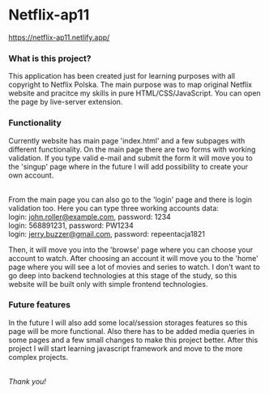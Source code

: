 # Netflix-ap11

https://netflix-ap11.netlify.app/

<h3>What is this project?</h3>
This application has been created just for learning purposes with all copyright to Netflix Polska. The main purpose was to map original Netflix website and pracitce my skills in pure HTML/CSS/JavaScript. You can open the page by live-server extension.

<h3>Functionality</h3>
Currently website has main page 'index.html' and a few subpages with different functionality. On the main page there are two forms with working validation. If you type valid e-mail and submit the form it will move you to the 'singup' page where in the future I will add possibility to create your own account.<br><br>

From the main page you can also go to the 'login' page and there is login validation too. Here you can type three working accounts data:<br>
login: john.roller@example.com, password: 1234<br>
login: 568891231, password: PW1234<br>
login: jerry.buzzer@gmail.com, password: repeentacja1821<br>

Then, it will move you into the 'browse' page where you can choose your account to watch. After choosing an account it will move you to the 'home' page where you will see
a lot of movies and series to watch. I don't want to go deep into backend technologies at this stage of the study, so this website will be built only with simple frontend
technologies. 

<h3>Future features</h3>
In the future I will also add some local/session storages features so this page will be more functional. Also there has to be added media queries in some pages
and a few small changes to make this project better. After this project I will start learning javascript framework and move to the more complex projects.<br><br>

<i>Thank you!</i>

